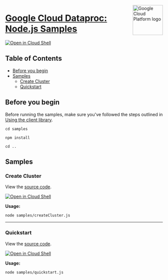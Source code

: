 [//]: # "This README.md file is auto-generated, all changes to this file will be lost."
[//]: # "To regenerate it, use `python -m synthtool`."
<img src="https://avatars2.githubusercontent.com/u/2810941?v=3&s=96" alt="Google Cloud Platform logo" title="Google Cloud Platform" align="right" height="96" width="96"/>

# [Google Cloud Dataproc: Node.js Samples](https://github.com/googleapis/nodejs-dataproc)

[![Open in Cloud Shell][shell_img]][shell_link]



## Table of Contents

* [Before you begin](#before-you-begin)
* [Samples](#samples)
  * [Create Cluster](#create-cluster)
  * [Quickstart](#quickstart)

## Before you begin

Before running the samples, make sure you've followed the steps outlined in
[Using the client library](https://github.com/googleapis/nodejs-dataproc#using-the-client-library).

`cd samples`

`npm install`

`cd ..`

## Samples



### Create Cluster

View the [source code](https://github.com/googleapis/nodejs-dataproc/blob/master/samples/createCluster.js).

[![Open in Cloud Shell][shell_img]](https://console.cloud.google.com/cloudshell/open?git_repo=https://github.com/googleapis/nodejs-dataproc&page=editor&open_in_editor=samples/createCluster.js,samples/README.md)

__Usage:__


`node samples/createCluster.js`


-----




### Quickstart

View the [source code](https://github.com/googleapis/nodejs-dataproc/blob/master/samples/quickstart.js).

[![Open in Cloud Shell][shell_img]](https://console.cloud.google.com/cloudshell/open?git_repo=https://github.com/googleapis/nodejs-dataproc&page=editor&open_in_editor=samples/quickstart.js,samples/README.md)

__Usage:__


`node samples/quickstart.js`






[shell_img]: https://gstatic.com/cloudssh/images/open-btn.png
[shell_link]: https://console.cloud.google.com/cloudshell/open?git_repo=https://github.com/googleapis/nodejs-dataproc&page=editor&open_in_editor=samples/README.md
[product-docs]: https://cloud.google.com/dataproc
